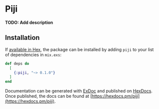 # Piji

**TODO: Add description**

## Installation

If [available in Hex](https://hex.pm/docs/publish), the package can be installed
by adding `piji` to your list of dependencies in `mix.exs`:

```elixir
def deps do
  [
    {:piji, "~> 0.1.0"}
  ]
end
```

Documentation can be generated with [ExDoc](https://github.com/elixir-lang/ex_doc)
and published on [HexDocs](https://hexdocs.pm). Once published, the docs can
be found at [https://hexdocs.pm/piji](https://hexdocs.pm/piji).

